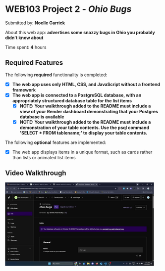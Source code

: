 # WEB103 Project 2 - *Ohio Bugs*

Submitted by: **Noelle Garrick**

About this web app: **advertises some snazzy bugs in Ohio you probably didn't know about**

Time spent: **4** hours

## Required Features

The following **required** functionality is completed:

- [x] **The web app uses only HTML, CSS, and JavaScript without a frontend framework**
- [x] **The web app is connected to a PostgreSQL database, with an appropriately structured database table for the list items**
  - [x] **NOTE: Your walkthrough added to the README must include a view of your Render dashboard demonstrating that your Postgres database is available**
  - [x]  **NOTE: Your walkthrough added to the README must include a demonstration of your table contents. Use the psql command 'SELECT * FROM tablename;' to display your table contents.**

The following **optional** features are implemented:

- [x] The web app displays items in a unique format, such as cards rather than lists or animated list items

## Video Walkthrough

<img src='https://github.com/norellic/codepath-web103-2-ohiobugs/blob/main/gif%20(3).gif' title='Video Walkthrough' width='' alt='Video Walkthrough' />

